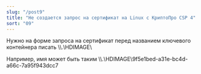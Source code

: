 ```yaml
---
slug: "/post9"
title: "Не создается запрос на сертификат на Linux с КриптоПро CSP 4"
sort: "09"
--- 
```


Нужно на форме запроса на сертификат перед названием ключевого контейнера писать \\\\.\\HDIMAGE\\

Например, имя может быть таким
\\\\.\\HDIMAGE\\9f5e1bed-a31e-bc4d-a66c-7a95f943dcc7
